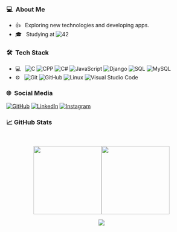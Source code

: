 <h3> 💻 &nbsp;About Me </h3>

- 👍 &nbsp; Exploring new technologies and developing apps.
- 🎓 &nbsp; Studying at ![42](https://img.shields.io/badge/-Ecole-111111?style=flat&logo=42)

<h3> 🛠 &nbsp;Tech Stack</h3>

- 💻 &nbsp;
  ![C](https://img.shields.io/badge/-C-111111?style=flat&logo=c)
  ![CPP](https://img.shields.io/badge/-C++-111111?style=flat&logo=cplusplus)
  ![C#](https://img.shields.io/badge/-CSharp-111111?style=flat&logo=C%20Sharp)
  ![JavaScript](https://img.shields.io/badge/-JavaScript-F7DF1E?style=flat&logo=javascript&logoColor=black)
  ![Django](https://img.shields.io/badge/-Django-092E20?style=flat&logo=django&logoColor=white)
  ![SQL](https://img.shields.io/badge/-MSSQL-111111?style=flat&logo=sql)
  ![MySQL](https://img.shields.io/badge/-MySQL-4479A1?style=flat&logo=mysql&logoColor=white)
- ⚙️ &nbsp;
  ![Git](https://img.shields.io/badge/-Git-111111?style=flat&logo=git)
  ![GitHub](https://img.shields.io/badge/-GitHub-111111?style=flat&logo=github)
  ![Linux](https://img.shields.io/badge/-Linux-111111?style=flat&logo=linux&logoColor=ffffff)
  ![Visual Studio Code](https://img.shields.io/badge/-Visual%20Studio%20Code-111111?style=flat&logo=visual-studio-code&logoColor=007ACC)

<h3> 🌐 &nbsp;Social Media</h3>

[![GitHub](Icons/github.png)](https://github.com/erdem149)
[![LinkedIn](Icons/linkedin.png)](https://www.linkedin.com/in/erdem-yilmaz-6203b5224/)
[![Instagram](Icons/instagram.png)](https://www.instagram.com/erdem.yilmaz74/)
  
<h3>
&#x1f4c8; GitHub Stats 
</h3>
<br>
<p align="center">
<a href="https://github.com/erdem149"><img height="180em" src="https://github-readme-stats.vercel.app/api?username=eryilmaz1337&show_icons=true&theme=tokyonight&bg_color=0e1116" /><img height="180em" src="https://github-readme-stats-eight-theta.vercel.app/api/top-langs/?username=eryilmaz1337&theme=tokyonight&layout=compact&bg_color=0e1116" />
</p>
<p align="center">
    <a alt="Penguinlay's GitHub Profile Trophies" href="https://github.com/Penguinlay" rel="noreferrer" target="_blank">
        <img src="https://github-profile-trophy.vercel.app/?username=eryilmaz1337&theme=darkhub&column=-1">
    </a>
</p>
